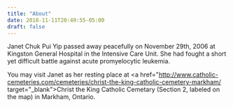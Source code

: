 ```yaml
---
title: "About"
date: 2018-11-11T20:49:55-05:00
draft: false
---
```


Janet Chuk Pui Yip passed away peacefully on November 29th, 2006 at Kingston General Hospital in the Intensive Care Unit. She had fought a short yet difficult battle against acute promyelocytic leukemia.

You may visit Janet as her resting place at <a href="http://www.catholic-cemeteries.com/cemeteries/christ-the-king-catholic-cemetery-markham/ target="\_blank">Christ the King Catholic Cemetary</a> (Section 2, labeled on the map) in Markham, Ontario.

